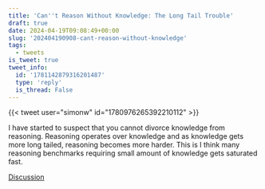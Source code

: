 ```yaml
---
title: 'Can''t Reason Without Knowledge: The Long Tail Trouble'
draft: true
date: 2024-04-19T09:08:49+00:00
slug: '202404190908-cant-reason-without-knowledge'
tags:
  - tweets
is_tweet: true
tweet_info:
  id: '1781142879316201487'
  type: 'reply'
  is_thread: False
---
```




{{< tweet user="simonw" id="1780976265392210112" >}}

I have started to suspect that you cannot divorce knowledge from reasoning. Reasoning operates over knowledge and as knowledge gets more long tailed, reasoning becomes more harder. This is I think many reasoning benchmarks requiring small amount of knowledge gets saturated fast.

[Discussion](https://x.com/sytelus/status/1781142879316201487)
